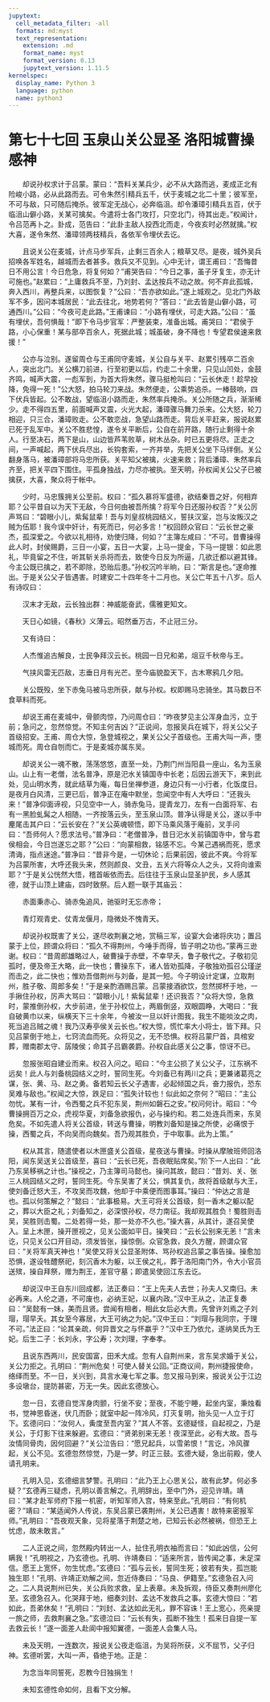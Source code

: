 ```yaml
---
jupytext:
  cell_metadata_filter: -all
  formats: md:myst
  text_representation:
    extension: .md
    format_name: myst
    format_version: 0.13
    jupytext_version: 1.11.5
kernelspec:
  display_name: Python 3
  language: python
  name: python3
---
```

# 第七十七回 玉泉山关公显圣 洛阳城曹操感神

　　却说孙权求计于吕蒙。蒙曰：“吾料关某兵少，必不从大路而逃，麦成正北有险峻小路，必从此路而去。可令朱然引精兵五千，伏于麦城之北二十里；彼军至，不可与敌，只可随后掩杀。彼军定无战心，必奔临沮。却令潘璋引精兵五百，伏于临沮山僻小路，关某可擒矣。今遣将士各门攻打，只空北门，待其出走。”权闻计，令吕范再卜之。卦成，范告曰：“此卦主敌人投西北而走，今夜亥时必然就擒。”权大喜，遂令朱然、潘璋领两枝精兵，各依军令埋伏去讫。

　　且说关公在麦城，计点马步军兵，止剩三百余人；粮草又尽。是夜，城外吴兵招唤各军姓名，越城而去者甚多。救兵又不见到。心中无计，谓王甫曰：“吾悔昔日不用公言！今日危急，将复何如？”甫哭告曰：“今日之事，虽子牙复生，亦无计可施也。”赵累曰：“上庸救兵不至，乃刘封、孟达按兵不动之故。何不弃此孤城，奔入西川，再整兵来，以图恢复？”公曰：“吾亦欲如此。”遂上城观之。见北门外敌军不多，因问本城居民：“此去往北，地势若何？”答曰：“此去皆是山僻小路，可通西川。”公曰：“今夜可走此路。”王甫谏曰：“小路有埋伏，可走大路。”公曰：“虽有埋伏，吾何惧哉！”即下令马步官军：严整装束，准备出城。甫哭曰：“君侯于路，小心保重！某与部卒百余人，死据此城；城虽破，身不降也！专望君侯速来救援！”

　　公亦与泣别。遂留周仓与王甫同守麦城，关公自与关平、赵累引残卒二百余人，突出北门。关公横刀前进，行至初更以后，约走二十余里，只见山凹处，金鼓齐鸣，喊声大震，一彪军到，为首大将朱然，骤马挺枪叫曰：“云长休走！趁早投降，免得一死！”公大怒，拍马轮刀来战。朱然便走，公乘势追杀。一棒鼓响，四下伏兵皆起。公不敢战，望临沮小路而走，朱然率兵掩杀。关公所随之兵，渐渐稀少。走不得四五里，前面喊声又震，火光大起，潘璋骤马舞刀杀来。公大怒，轮刀相迎，只三合，潘璋败走。公不敢恋战，急望山路而走。背后关平赶来，报说赵累已死于乱军中。关公不胜悲惶，遂令关平断后，公自在前开路，随行止剩得十余人。行至决石，两下是山，山边皆芦苇败草，树木丛杂。时已五更将尽。正走之间，一声喊起，两下伏兵尽出，长钩套索，一齐并举，先把关公坐下马绊倒。关公翻身落马，被潘璋部将马忠所获。关平知父被擒，火速来救；背后潘璋、朱然率兵齐至，把关平四下围住。平孤身独战，力尽亦被执。至天明，孙权闻关公父子已被擒获，大喜，聚众将于帐中。

　　少时，马忠簇拥关公至前。权曰：“孤久慕将军盛德，欲结秦晋之好，何相弃耶？公平昔自以为天下无敌，今日何由被吾所擒？将军今日还服孙权否？”关公厉声骂曰：“碧眼小儿，紫髯鼠辈！吾与刘皇叔桃园结义，誓扶汉室，岂与汝叛汉之贼为伍耶！我今误中奸计，有死而已，何必多言！”权回顾众官曰：“云长世之豪杰，孤深爱之。今欲以礼相待，劝使归降，何如？”主簿左咸曰：“不可。昔曹操得此人时，封侯赐爵，三日一小宴，五日一大宴，上马一提金，下马一提银：如此恩礼，毕竟留之不住，听其斩关杀将而去，致使今日反为所逼，几欲迁都以避其锋。今主公既已擒之，若不即除，恐贻后患。”孙权沉吟半晌，曰：“斯言是也。”遂命推出。于是关公父子皆遇害。时建安二十四年冬十二月也。关公亡年五十八岁。后人有诗叹曰：

　　汉末才无敌，云长独出群：神威能奋武，儒雅更知文。

　　天日心如镜，《春秋》义薄云。昭然垂万古，不止冠三分。

　　又有诗曰：

　　人杰惟追古解良，士民争拜汉云长。桃园一日兄和弟，俎豆千秋帝与王。

　　气挟风雷无匹敌，志垂日月有光芒。至今庙貌盈天下，古木寒鸦几夕阳。

　　关公既殁，坐下赤兔马被马忠所获，献与孙权。权即赐马忠骑坐。其马数日不食草料而死。

　　却说王甫在麦城中，骨颤肉惊，乃问周仓曰：“昨夜梦见主公浑身血污，立于前；急问之，忽然惊觉。不知主何吉凶？”正说间，忽报吴兵在城下，将关公父子首级招安。王甫、周仓大惊，急登城视之，果关公父子首级也。王甫大叫一声，堕城而死。周仓自刎而亡。于是麦城亦属东吴。

　　却说关公一魂不散，荡荡悠悠，直至一处，乃荆门州当阳县一座山，名为玉泉山。山上有一老僧，法名普净，原是汜水关镇国寺中长老；后因云游天下，来到此处，见山明水秀，就此结草为庵，每日坐禅参道，身边只有一小行者，化饭度日。是夜月白风清，三更已后，普净正在庵中默坐，忽闻空中有人大呼曰：“还我头来！”普净仰面谛视，只见空中一人，骑赤兔马，提青龙刀，左有一白面将军、右有一黑脸虬髯之人相随，一齐按落云头，至玉泉山顶。普净认得是关公，遂以手中麈尾击其户曰：“云长安在？”关公英魂顿悟，即下马乘风落于庵前，叉手问曰：“吾师何人？愿求法号。”普净曰：“老僧普净，昔日汜水关前镇国寺中，曾与君侯相会，今日岂遂忘之耶？”公曰：“向蒙相救，铭感不忘。今某己遇祸而死，愿求清诲，指点迷途。”普净曰：“昔非今是，一切休论；后果前因，彼此不爽。今将军为吕蒙所害，大呼还我头来，然则颜良、文丑，五关六将等众人之头，又将向谁索耶？“于是关公恍然大悟，稽首皈依而去。后往往于玉泉山显圣护民，乡人感其德，就于山顶上建庙，四时致祭。后人题一联于其庙云：

　　赤面秉赤心、骑赤兔追风，驰驱时无忘赤帝；

　　青灯观青史、仗青龙偃月，隐微处不愧青天。

　　却说孙权既害了关公，遂尽收荆襄之地，赏稿三军，设宴大会诸将庆功；置吕蒙于上位，顾谓众将曰：“孤久不得荆州，今唾手而得，皆子明之功也。”蒙再三逊谢。权曰：“昔周郎雄略过人，破曹操于赤壁，不幸早夭，鲁子敬代之。子敬初见孤时，便及帝王大略，此一快也；曹操东下，诸人皆劝孤降，子敬独劝孤召公瑾逆而击之，此二快也；惟劝吾借荆州与刘备，是其一短。今子明设计定谋，立取荆州，胜子敬、周郎多矣！”于是亲酌酒赐吕蒙。吕蒙接酒欲饮，忽然掷杯于地，一手揪住孙权，厉声大骂曰：“碧眼小儿！紫髯鼠辈！还识我否？”众将大惊，急救时，蒙推倒孙权，大步前进，坐于孙权位上，两眉倒竖，双眼圆睁，大喝曰：“我自破黄巾以来，纵横天下三十余年，今被汝一旦以奸计图我，我生不能啖汝之肉，死当追吕贼之魂！我乃汉寿亭侯关云长也。”权大惊，慌忙率大小将士，皆下拜。只见吕蒙倒于地上，七窍流血而死。众将见之，无不恐惧。权将吕蒙尸首，具棺安葬，赠南郡太守、孱陵侯；命其子吕霸袭爵。孙权自此感关公之事，惊讶不已。

　　忽报张昭自建业而来。权召入问之。昭曰：“今主公损了关公父子，江东祸不远矣！此人与刘备桃园结义之时，誓同生死。今刘备已有两川之兵；更兼诸葛亮之谋，张、黄、马、赵之勇。备若知云长父子遇害，必起倾国之兵，奋力报仇，恐东吴难与敌也。”权闻之大惊，跌足曰：“孤失计较也！似此如之奈何？”昭曰：“主公勿忧。某有一计，令西蜀之兵不犯东吴，荆州如磐石之安。”权问何计。昭曰：“今曹操拥百万之众，虎视华夏，刘备急欲报仇，必与操约和。若二处连兵而来，东吴危矣。不如先遣人将关公首级，转送与曹操，明教刘备知是操之所使，必痛恨于操，西蜀之兵，不向吴而向魏矣。吾乃观其胜负，于中取事。此为上策。”

　　权从其言，随遣使者以木匣盛关公首级，星夜送与曹操。时操从摩陂班师回洛阳，闻东吴送关公首级至，喜曰：“云长已死，吾夜眠贴席矣。”阶下一人出曰：“此乃东吴移祸之计也。”操视之，乃主簿司马懿也。操问其故，懿曰：“昔刘、关、张三人桃园结义之时，誓同生死。今东吴害了关公，惧其复仇，故将首级献与大王，使刘备迁怒大王，不攻吴而攻魏，他却于中乘便而图事耳。”操曰：“仲达之言是也。孤以何策解之？”懿曰：“此事极易。大王可将关公首级，刻一香木之躯以配之，葬以大臣之礼；刘备知之，必深恨孙权，尽力南征。我却观其胜负！蜀胜则击吴，吴胜则击蜀。二处若得一处，那一处亦不久也。”操大喜，从其计，遂召吴使入。呈上木匣，操开匣视之，见关公面如平日。操笑曰：“云长公别来无恙！”言未讫，只见关公口开目动，须发皆张，操惊倒。众官急救，良久方醒，顾谓众官曰：“关将军真天神也！”吴使又将关公显圣附体、骂孙权追吕蒙之事告操。操愈加恐惧，遂设牲醴祭祀，刻沉香木为躯，以王侯之礼，葬于洛阳南门外，令大小官员送殡，操自拜祭，赠为荆王，差官守墓；即遣吴使回江东去讫。

　　却说汉中王自东川回成都，法正奏曰：“王上先夫人去世；孙夫人又南归。未必再来。人伦之道，不可废也，必纳王妃，以襄内政。”汉中王从之，法正复奏曰：“吴懿有一妹，美而且贤。尝闻有相者，相此女后必大贵。先曾许刘焉之子刘瑁，瑁早夭。其女至今寡居，大王可纳之为妃。”汉中王曰：“刘瑁与我同宗，于理不可。”法正曰：“论其亲疏，何异晋文之与怀嬴乎？”汉中王乃依允，遂纳吴氏为王妃。后生二子：长刘永，字公寿；次刘理，字奉孝。

　　且说东西两川，民安国富，田禾大成。忽有人自荆州来，言东吴求婚于关公，关公力拒之。孔明曰：“荆州危矣！可使人替关公回。”正商议间，荆州捷报使命，络绎而至。不一日，关兴到，具言水淹七军之事。忽又报马到来，报说关公于江边多设墩台，提防甚密，万无一失。因此玄德放心。

　　忽一日，玄德自觉浑身肉颤，行坐不安；至夜，不能宁睡，起坐内室，秉烛看书，觉神思昏迷，伏几而卧；就室中起一阵冷风，灯灭复明，抬头见一人立于灯下。玄德问曰：“汝何人，夤度至吾内室？”其人不答。玄德疑怪，自起视之，乃是关公，于灯影下往来躲避。玄德曰：“贤弟别来无恙！夜深至此，必有大故。吾与汝情同骨肉，因何回避？”关公泣告曰：“愿兄起兵，以雪弟恨！”言讫，冷风骤起，关公不见。玄德忽然惊觉，乃是一梦。时正三鼓。玄德大疑，急出前殿，使人请孔明来。

　　孔明入见，玄德细言梦警。孔明曰：“此乃王上心思关公，故有此梦。何必多疑？”玄德再三疑虑，孔明以善言解之。孔明辞出，至中门外，迎见许靖。靖曰：“某才赴军师府下报一机密，听知军师入宫，特来至此。”孔明曰：“有何机密？”靖曰：“某适闻外人传说，东吴吕蒙已袭荆州，关公已遇害！故特来密报军师。”孔明曰：“吾夜观天象，见将星落于荆楚之地，已知云长必然被祸，但恐王上忧虑，故未敢言。”

　　二人正说之间，忽然殿内转出一人，扯住孔明衣袖而言曰：“如此凶信，公何瞒我！”孔明视之，乃玄德也。孔明、许靖奏曰：“适来所言，皆传闻之事，未足深信。愿王上宽怀，勿生忧虑。”玄德曰：“孤与云长，誓同生死；彼若有失，孤岂能独生耶！”孔明、许靖正劝解之间，忽近侍奏曰：“马良、伊籍至。”玄德急召入问之。二人具说荆州已失，关公兵败求救，呈上表章。未及拆观，侍臣又奏荆州廖化至。玄德急召入。化哭拜于地，细奏刘封、孟达不发救兵之事。玄德大惊曰：“若如此，吾弟休矣！”孔明曰：“刘封、孟达如此无礼，罪不容诛！王上宽心，亮亲提一旅之师，去救荆襄之急。”玄德泣曰：“云长有失，孤断不独生！孤来日自提一军去救云长！”遂一面差人赴阆中报知翼德，一面差人会集人马。

　　未及天明，一连数次，报说关公夜走临沮，为吴将所获，义不屈节，父子归神。玄德听罢，大叫一声，昏绝于地。正是：

　　为念当年同誓死，忍教今日独捐生！

　　未知玄德性命如何，且看下文分解。

